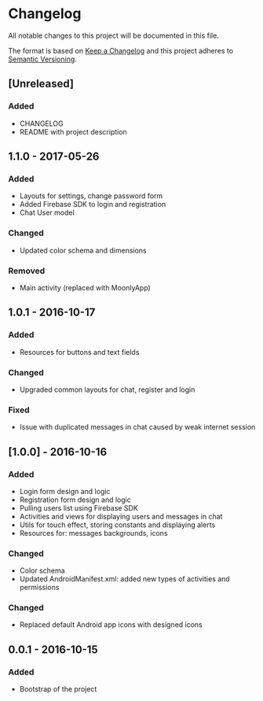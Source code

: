 # Changelog
All notable changes to this project will be documented in this file.

The format is based on [Keep a Changelog](http://keepachangelog.com/en/1.0.0/)
and this project adheres to [Semantic Versioning](http://semver.org/spec/v2.0.0.html).

## [Unreleased]
### Added
- CHANGELOG
- README with project description

## 1.1.0 - 2017-05-26
### Added
- Layouts for settings, change password form
- Added Firebase SDK to login and registration
- Chat User model

### Changed
- Updated color schema and dimensions

### Removed
- Main activity (replaced with MoonlyApp)

## 1.0.1 - 2016-10-17
### Added
- Resources for buttons and text fields

### Changed
- Upgraded common layouts for chat, register and login

### Fixed
- Issue with duplicated messages in chat caused by weak internet session

## [1.0.0] - 2016-10-16
### Added
- Login form design and logic
- Registration form design and logic
- Pulling users list using Firebase SDK
- Activities and views for displaying users and messages in chat
- Utils for touch effect, storing constants and displaying alerts
- Resources for: messages backgrounds, icons

### Changed
- Color schema
- Updated AndroidManifest.xml: added new types of activities and permissions

### Changed
- Replaced default Android app icons with designed icons

## 0.0.1 - 2016-10-15
### Added
- Bootstrap of the project